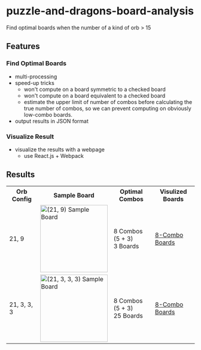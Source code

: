 # puzzle-and-dragons-board-analysis
Find optimal boards when the number of a kind of orb > 15

## Features

### Find Optimal Boards
* multi-processing
* speed-up tricks
  * won't compute on a board symmetric to a checked board
  * won't compute on a board equivalent to a checked board
  * estimate the upper limit of number of combos before calculating the true number of combos, so we can prevent computing on obviously low-combo boards.
* output results in JSON format

### Visualize Result
* visualize the results with a webpage
  * use React.js + Webpack

## Results
<table>
  <tr>
    <th>Orb Config</th>
    <th>Sample Board</th>
    <th>Optimal Combos</th>
    <th>Visulized Boards</th>
  </tr>
  <tr>
    <td>21, 9</td>
    <td><img width="180" alt="(21, 9) Sample Board" src="https://cloud.githubusercontent.com/assets/6902276/26284913/39bbb934-3e78-11e7-8ac8-5775b5df60d2.png"></td>
    <td>8 Combos (5 + 3)<br />3 Boards</td>
    <td><a href="https://rawgit.com/Roger-Wu/puzzle-and-dragons-optimal-boards/master/analysis_max_combo/output/done_21-9/orb-21-9_combo-8.html">8-Combo Boards</a></td>
  </tr>
  <tr>
    <td>21, 3, 3, 3</td>
    <td><img width="180" alt="(21, 3, 3, 3) Sample Board" src="https://cloud.githubusercontent.com/assets/6902276/26284899/ea9602a6-3e77-11e7-983d-2438f923c12e.png"></td>
    <td>8 Combos (5 + 3)<br />25 Boards</td>
    <td><a href="https://rawgit.com/Roger-Wu/puzzle-and-dragons-optimal-boards/master/analysis_max_combo/output/done_21-3-3-3/orb-21-3-3-3_combo-8.html">8-Combo Boards</a></td>
  </tr>
</table>
